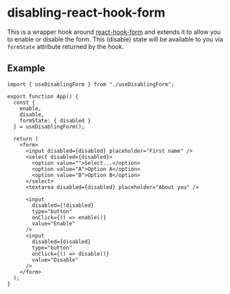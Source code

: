 # disabling-react-hook-form

This is a wrapper hook around [react-hook-form](https://react-hook-form.com/) and extends it to allow you to enable or disable the form. This (disable) state will be available to you via `formState` attribute returned by the hook.

## Example

```
import { useDisablingForm } from "./useDisablingForm";

export function App() {
  const {
    enable,
    disable,
    formState: { disabled }
  } = useDisablingForm();

  return (
    <form>
      <input disabled={disabled} placeholder="First name" />
      <select disabled={disabled}>
        <option value="">Select...</option>
        <option value="A">Option A</option>
        <option value="B">Option B</option>
      </select>
      <textarea disabled={disabled} placeholder="About you" />

      <input
        disabled={!disabled}
        type="button"
        onClick={() => enable()}
        value="Enable"
      />
      <input
        disabled={disabled}
        type="button"
        onClick={() => disable()}
        value="Disable"
      />
    </form>
  );
}
```

